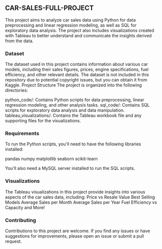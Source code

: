## CAR-SALES-FULL-PROJECT


This project aims to analyze car sales data using Python for data preprocessing and linear regression modeling, as well as SQL for exploratory data analysis. The project also includes visualizations created with Tableau to better understand and communicate the insights derived from the data.

### Dataset
The dataset used in this project contains information about various car models, including their sales figures, prices, engine specifications, fuel efficiency, and other relevant details. The dataset is not included in this repository due to potential copyright issues, but you can obtain it from Kaggle.
Project Structure
The project is organized into the following directories:

python_code/: Contains Python scripts for data preprocessing, linear regression modeling, and other analysis tasks.
sql_code/: Contains SQL scripts for exploratory data analysis and data manipulation.
tableau_visualizations/: Contains the Tableau workbook file and any supporting files for the visualizations.

### Requirements
To run the Python scripts, you'll need to have the following libraries installed:

pandas
numpy
matplotlib
seaborn
scikit-learn

You'll also need a MySQL server installed to run the SQL scripts.

### Visualizations
The Tableau visualizations in this project provide insights into various aspects of the car sales data, including:
Price vs Resale Value
Best Selling Models
Average Sales per Month
Average Sales per Year
Fuel Efficiency vs Capacity
and More!

### Contributing
Contributions to this project are welcome. If you find any issues or have suggestions for improvements, please open an issue or submit a pull request.
